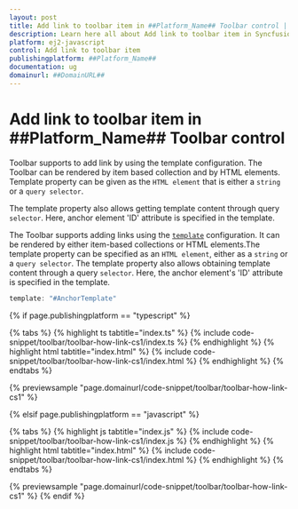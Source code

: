 ```yaml
---
layout: post
title: Add link to toolbar item in ##Platform_Name## Toolbar control | Syncfusion
description: Learn here all about Add link to toolbar item in Syncfusion ##Platform_Name## Toolbar control of Syncfusion Essential JS 2 and more.
platform: ej2-javascript
control: Add link to toolbar item 
publishingplatform: ##Platform_Name##
documentation: ug
domainurl: ##DomainURL##
---
```


# Add link to toolbar item in ##Platform_Name## Toolbar control

Toolbar supports to add link by using the template configuration. The Toolbar can be rendered by item based collection and by HTML elements. Template property can be given as the `HTML element` that is either a `string`  or a `query selector`.

The template property also allows getting template content through query `selector`. Here, anchor element 'ID' attribute is specified in the template.

The Toolbar supports adding links using the [`template`](../../api/toolbar/item#template) configuration. It can be rendered by either item-based collections or HTML elements.The template property can be specified as an `HTML element`, either as a `string` or a `query selector`. The template property also allows obtaining template content through a query `selector`. Here, the anchor element's 'ID' attribute is specified in the template.

```ts
template: "#AnchorTemplate"

```

{% if page.publishingplatform == "typescript" %}

 {% tabs %}
{% highlight ts tabtitle="index.ts" %}
{% include code-snippet/toolbar/toolbar-how-link-cs1/index.ts %}
{% endhighlight %}
{% highlight html tabtitle="index.html" %}
{% include code-snippet/toolbar/toolbar-how-link-cs1/index.html %}
{% endhighlight %}
{% endtabs %}
        
{% previewsample "page.domainurl/code-snippet/toolbar/toolbar-how-link-cs1" %}

{% elsif page.publishingplatform == "javascript" %}

{% tabs %}
{% highlight js tabtitle="index.js" %}
{% include code-snippet/toolbar/toolbar-how-link-cs1/index.js %}
{% endhighlight %}
{% highlight html tabtitle="index.html" %}
{% include code-snippet/toolbar/toolbar-how-link-cs1/index.html %}
{% endhighlight %}
{% endtabs %}

{% previewsample "page.domainurl/code-snippet/toolbar/toolbar-how-link-cs1" %}
{% endif %}